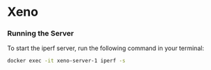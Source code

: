 # Xeno 

### Running the Server
To start the iperf server, run the following command in your terminal:

```bash
docker exec -it xeno-server-1 iperf -s
